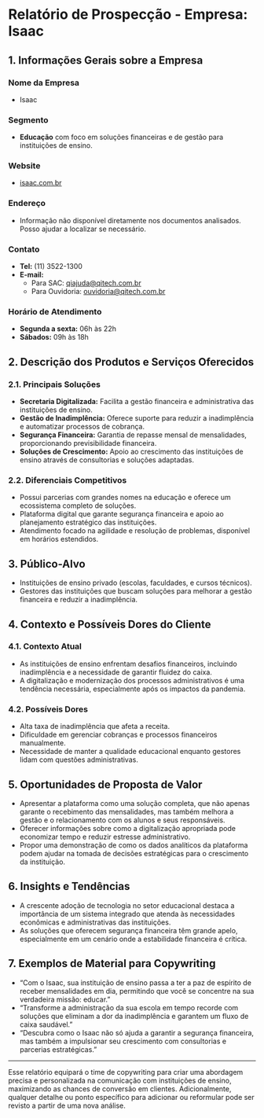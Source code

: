 # Relatório de Prospecção - Empresa: Isaac

## 1. Informações Gerais sobre a Empresa

### Nome da Empresa
- Isaac

### Segmento
- **Educação** com foco em soluções financeiras e de gestão para instituições de ensino.

### Website
- [isaac.com.br](http://www.isaac.com.br/)

### Endereço
- Informação não disponível diretamente nos documentos analisados. Posso ajudar a localizar se necessário.

### Contato
- **Tel:** (11) 3522-1300
- **E-mail:** 
  - Para SAC: qiajuda@qitech.com.br
  - Para Ouvidoria: ouvidoria@qitech.com.br

### Horário de Atendimento
- **Segunda a sexta:** 06h às 22h
- **Sábados:** 09h às 18h

## 2. Descrição dos Produtos e Serviços Oferecidos

### 2.1. Principais Soluções
- **Secretaria Digitalizada:** Facilita a gestão financeira e administrativa das instituições de ensino.
- **Gestão de Inadimplência:** Oferece suporte para reduzir a inadimplência e automatizar processos de cobrança.
- **Segurança Financeira:** Garantia de repasse mensal de mensalidades, proporcionando previsibilidade financeira.
- **Soluções de Crescimento:** Apoio ao crescimento das instituições de ensino através de consultorias e soluções adaptadas.

### 2.2. Diferenciais Competitivos
- Possui parcerias com grandes nomes na educação e oferece um ecossistema completo de soluções.
- Plataforma digital que garante segurança financeira e apoio ao planejamento estratégico das instituições.
- Atendimento focado na agilidade e resolução de problemas, disponível em horários estendidos.

## 3. Público-Alvo
- Instituições de ensino privado (escolas, faculdades, e cursos técnicos).
- Gestores das instituições que buscam soluções para melhorar a gestão financeira e reduzir a inadimplência.

## 4. Contexto e Possíveis Dores do Cliente
### 4.1. Contexto Atual
- As instituições de ensino enfrentam desafios financeiros, incluindo inadimplência e a necessidade de garantir fluidez do caixa.
- A digitalização e modernização dos processos administrativos é uma tendência necessária, especialmente após os impactos da pandemia.

### 4.2. Possíveis Dores
- Alta taxa de inadimplência que afeta a receita.
- Dificuldade em gerenciar cobranças e processos financeiros manualmente.
- Necessidade de manter a qualidade educacional enquanto gestores lidam com questões administrativas.

## 5. Oportunidades de Proposta de Valor
- Apresentar a plataforma como uma solução completa, que não apenas garante o recebimento das mensalidades, mas também melhora a gestão e o relacionamento com os alunos e seus responsáveis.
- Oferecer informações sobre como a digitalização apropriada pode economizar tempo e reduzir estresse administrativo.
- Propor uma demonstração de como os dados analíticos da plataforma podem ajudar na tomada de decisões estratégicas para o crescimento da instituição.

## 6. Insights e Tendências
- A crescente adoção de tecnologia no setor educacional destaca a importância de um sistema integrado que atenda às necessidades econômicas e administrativas das instituições.
- As soluções que oferecem segurança financeira têm grande apelo, especialmente em um cenário onde a estabilidade financeira é crítica.

## 7. Exemplos de Material para Copywriting
- “Com o Isaac, sua instituição de ensino passa a ter a paz de espírito de receber mensalidades em dia, permitindo que você se concentre na sua verdadeira missão: educar.”
- “Transforme a administração da sua escola em tempo recorde com soluções que eliminam a dor da inadimplência e garantem um fluxo de caixa saudável.”
- “Descubra como o Isaac não só ajuda a garantir a segurança financeira, mas também a impulsionar seu crescimento com consultorias e parcerias estratégicas.”

---

Esse relatório equipará o time de copywriting para criar uma abordagem precisa e personalizada na comunicação com instituições de ensino, maximizando as chances de conversão em clientes. Adicionalmente, qualquer detalhe ou ponto específico para adicionar ou reformular pode ser revisto a partir de uma nova análise.